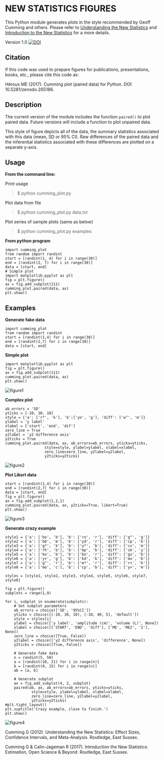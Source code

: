 NEW STATISTICS FIGURES
=
This Python module generates plots in the style recommended by Geoff Cumming and others.
Please refer to [Understanding the New Statistics][1] and [Introduction to the New Statistics][2] for
a more details.

Version 1.0 [![DOI](https://zenodo.org/badge/80242479.svg)](https://zenodo.org/badge/latestdoi/80242479)

Citation
--
If this code was used to prepare figures for publications, presentations, books, etc., please cite this code as:

Héroux ME (2017). Cumming plot (paired data) for Python. DOI: 10.5281/zenodo.265186. 

Description
--
The current version of the module includes the function `paired()` to 
plot paired data. Future versions will include a function to plot 
unpaired data.

This style of figure depicts all of the data, the summary statistics 
associated with this data (mean, SD or 95% CI). Raw differences of the 
paired data and the inferential statistics associated with these 
differences are plotted on a separate y-axis. 

Usage
--
**From the command line:**

Print usage
>$ python cumming_plot.py 

Plot data from file

>$ python cumming_plot.py data.txt

Plot series of sample plots (same as below)
>$ python cumming_plot.py examples

**From python program**
```
import cumming_plot
from random import randint
start = [randint(1, 4) for i in range(30)]
end = [randint(2, 7) for i in range(30)]
data = [start, end]
# Simple plot
import matplotlib.pyplot as plt
fig = plt.figure()
ax = fig.add_subplot(111)
cumming_plot.paired(data, ax)
plt.show()

```
Examples
--

**Generate fake data**

```
import cumming_plot
from random import randint
start = [randint(1,4) for i in range(30)]
end = [randint(2,7) for i in range(30)]
data = [start, end]
```

**Simple plot**
```
import matplotlib.pyplot as plt
fig = plt.figure()
ax = fig.add_subplot(111)
cumming_plot.paired(data, ax)
plt.show()
```

![figure1](./figure_1.png)

**Complex plot**
```
ab_errors = 'SD'
yticks = [-10, 30, 10]
style = {'a': ['r*', 'k'], 'b':['yo', 'g'], 'diff': ['w^', 'm']}
ylabel = 'y label'
xlabel = ['start', 'end', 'dif']
zero_line = True
y2label = 'y2 difference axis'
y2ticks = True
cumming_plot.paired(data, ax, ab_errors=ab_errors, yticks=yticks,
                  style=style, ylabel=ylabel, xlabel=xlabel,
                  zero_line=zero_line, y2label=y2label,
                  y2ticks=y2ticks)
```

![figure2](./figure_2.png)

**Plot Likert data**
```
start = [randint(1,4) for i in range(30)]
end = [randint(2,7) for i in range(30)]
data = [start, end]
fig = plt.figure()
ax = fig.add_subplot(1,1,1)
cumming_plot.paired(data, ax, y2ticks=True, likert=True)
plt.show()
```

![figure3](./figure_3.png)

**Generate crazy example**
```
style1 = {'a': ['bo', 'b'], 'b': ['ro', 'r'], 'diff': ['g^', 'g']}
style2 = {'a': ['b8', 'm'], 'b': ['yd', 'r'], 'diff': ['cp', 'k']}
style3 = {'a': ['g*', 'k'], 'b': ['y*', 'b'], 'diff': ['cv', 'm']}
style4 = {'a': ['rh', 'b'], 'b': ['mp', 'b'], 'diff': ['sk', 'y']}
style5 = {'a': ['ko', 'b'], 'b': ['bo', 'r'], 'diff': ['gs', 'b']}
style6 = {'a': ['y+', 'g'], 'b': ['kd', 'k'], 'diff': ['mx', 'b']}
style7 = {'a': ['g^', 'r'], 'b': ['m*', 'r'], 'diff': ['r<', 'k']}
style8 = {'a': ['mo', 'c'], 'b': ['cp', 'b'], 'diff': ['y>', 'm']}

styles = [style1, style2, style3, style4, style5, style6, style7, style8]

fig = plt.figure()
subplots = range(1,9)

for i, subplot in enumerate(subplots):
    # Set subplot parameters
    ab_errors = choice(['SD', '95%CI'])
    yticks = choice([[-10, 30, 10], [-10, 40, 5], 'default'])
    style = styles[i]
    ylabel = choice(['y label', 'amplitude (cm)', 'volume (L)', None])
    xlabel = choice([['START', 'END', 'diff'], ['ME', 'ME2', '2'], None])
    zero_line = choice([True, False])
    y2label = choice(['y2 difference axis', 'difference', None])
    y2ticks = choice([True, False])

    # Generate fake data
    n = randint(5, 50)
    a = [randint(10, 21) for i in range(n)]
    b = [randint(0, 15) for i in range(n)]
    ab = [a, b]

    # Generate subplot
    ax = fig.add_subplot(4, 2, subplot)
    paired(ab, ax, ab_errors=ab_errors, yticks=yticks,
            style=style, ylabel=ylabel, xlabel=xlabel,
            zero_line=zero_line, y2label=y2label,
            y2ticks=y2ticks)
#plt.tight_layout()
plt.suptitle('Crazy example, close to finish.')
plt.show()
```

![figure4](./figure_4.png)

[1]: https://www.routledge.com/Understanding-The-New-Statistics-Effect-Sizes-Confidence-Intervals-and/Cumming/p/book/9780415879682  
Cumming G (2012). Understanding the New Statistics: Effect Sizes, Confidence Intervals, and	Meta-Analysis. Routledge, East Sussex.

[2]: https://www.routledge.com/Introduction-to-the-New-Statistics-Estimation-Open-Science-and-Beyond/Cumming-Calin-Jageman/p/book/9781138825529
Cumming G & Calin-Jageman R (2017). Introduction the New Statistics: Estimation, Open Science & Beyond. Routledge, East Sussex.
